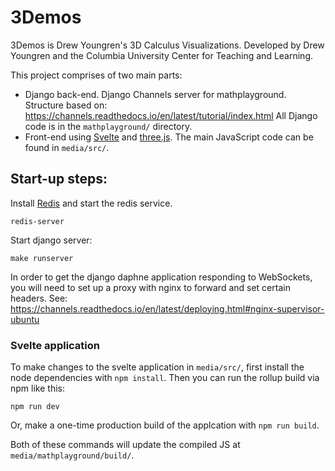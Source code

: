 # 3Demos
3Demos is Drew Youngren's 3D Calculus Visualizations. Developed by Drew Youngren
and the Columbia University Center for Teaching and Learning.

This project comprises of two main parts:
* Django back-end.
  Django Channels server for mathplayground. Structure based on:
  https://channels.readthedocs.io/en/latest/tutorial/index.html All
  Django code is in the `mathplayground/` directory.
* Front-end using [Svelte](https://svelte.dev/) and
  [three.js](https://threejs.org/). The main JavaScript code can be
  found in `media/src/`.


## Start-up steps:
Install [Redis](https://redis.io/) and start the redis service.
```
redis-server
```

Start django server:
```
make runserver
```

In order to get the django daphne application responding to WebSockets,
you will need to set up a proxy with nginx to forward and set certain headers.
See: https://channels.readthedocs.io/en/latest/deploying.html#nginx-supervisor-ubuntu

### Svelte application
To make changes to the svelte application in `media/src/`, first install the
node dependencies with `npm install`. Then you can run the rollup build via 
npm like this:
```
npm run dev
```

Or, make a one-time production build of the applcation with `npm run build`.

Both of these commands will update the compiled JS at `media/mathplayground/build/`.
